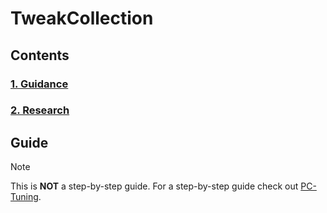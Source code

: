 # TweakCollection

## Contents

### [<ins>1. Guidance</ins>](Guidance.md)

### [<ins>2. Research</ins>](Research.md)

## Guide

> [!Note]
> This is **NOT** a step-by-step guide. For a step-by-step guide check out [PC-Tuning](https://github.com/valleyofdoom/PC-Tuning).